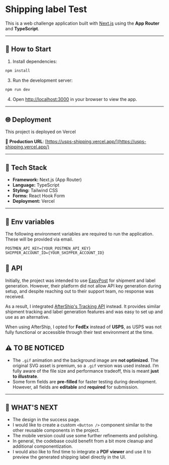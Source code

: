 # Shipping label Test

This is a web challenge application built with [Next.js](https://nextjs.org) using the **App Router** and **TypeScript**.

---

## 🚀 How to Start

1. Install dependencies:

```bash
npm install
```

3. Run the development server:

```bash
npm run dev
```

4. Open [http://localhost:3000](http://localhost:3000) in your browser to view the app.

---

## 🌐 Deployment

This project is deployed on Vercel

🔗 **Production URL**: [https://usps-shipping.vercel.app/](https://usps-shipping.vercel.app/)

---

## 🧱 Tech Stack

- **Framework:** Next.js (App Router)
- **Language:** TypeScript
- **Styling:** Tailwind CSS
- **Forms:** React Hook Form
- **Deployment:** Vercel

---

## 📁 Env variables

The following environment variables are required to run the application. These will be provided via email.

```
POSTMEN_API_KEY={YOUR_POSTMEN_API_KEY}
SHIPPER_ACCOUNT_ID={YOUR_SHIPPER_ACCOUNT_ID}
```


## 📁 API

Initially, the project was intended to use [EasyPost](https://app.easypost.com/) for shipment and label generation. However, their platform did not allow API key generation during setup, and despite reaching out to their support team, no response was received.

As a result, I integrated [AfterShip's Tracking API](https://www.aftership.com/docs/tracking/quickstart/api-quick-start) instead. It provides similar shipment tracking and label generation features and was easy to set up and use as an alternative.

When using AfterShip, I opted for **FedEx** instead of **USPS**, as USPS was not fully functional or accessible through their test environment at the time.



## ⚠️ TO BE NOTICED

- The `.gif` animation and the background image are **not optimized**. The original SVG asset is premium, so a `.gif` version was used instead. I’m fully aware of the file size and performance tradeoff, this is meant **just to illustrate**.
- Some form fields are **pre-filled** for faster testing during development. However, all fields are **editable** and **required** for submission.

---

## 🚧 WHAT'S NEXT

- The design in the success page.
- I would like to create a custom `<Button />` component similar to the other reusable components in the project.
- The mobile version could use some further refinements and polishing.
- In general, the codebase could benefit from a bit more cleanup and additional componentization.
- I would also like to find time to integrate a **PDF viewer** and use it to preview the generated shipping label directly in the UI.